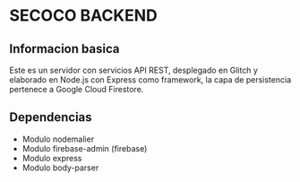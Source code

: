 # SECOCO BACKEND
## Informacion basica
Este es un servidor con servicios API REST, desplegado en Glitch y elaborado en Node.js con Express como framework, la capa de persistencia pertenece a Google Cloud Firestore.

## Dependencias
* Modulo nodemalier
* Modulo firebase-admin (firebase)
* Modulo express 
* Modulo body-parser
